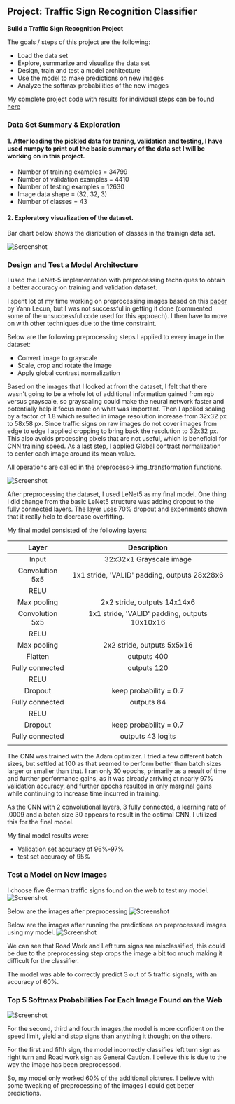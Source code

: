 ## Project: Traffic Sign Recognition Classifier

**Build a Traffic Sign Recognition Project**

The goals / steps of this project are the following:
* Load the data set 
* Explore, summarize and visualize the data set
* Design, train and test a model architecture
* Use the model to make predictions on new images
* Analyze the softmax probabilities of the new images

My complete project code with results for individual steps can be found [here](https://github.com/rakeshch/Traffic_Sign_Classifier/blob/master/Traffic_Sign_Classifier.ipynb)

### Data Set Summary & Exploration

#### 1. After loading the pickled data for traning, validation and testing, I have used numpy to print out the basic summary of the data set I will be working on in this project.	

* Number of training examples = 34799
* Number of validation examples = 4410
* Number of testing examples = 12630
* Image data shape = (32, 32, 3)
* Number of classes = 43

#### 2. Exploratory visualization of the dataset.

Bar chart below shows the disribution of classes in the trainign data set.

![Screenshot](https://github.com/rakeshch/Traffic_Sign_Classifier/blob/master/Out_images/histogram_label_frequency.png)

### Design and Test a Model Architecture

I used the LeNet-5 implementation with preprocessing techniques to obtain a better accuracy on training and validation dataset.

I spent lot of my time working on preprocessing images based on this [paper](http://yann.lecun.com/exdb/publis/pdf/sermanet-ijcnn-11.pdf) by Yann Lecun, but I was not successful in getting it done (commented some of the unsuccessful code used for this approach). I then have to move on with other techniques due to the time constraint.

Below are the following preprocessing steps I applied to every image in the dataset:

* Convert image to grayscale
* Scale, crop and rotate the image
* Apply global contrast normalization

Based on the images that I looked at from the dataset, I felt that there wasn't going to be a whole lot of additional information gained from rgb versus grayscale, so grayscaling could make the neural network faster and potentially help it focus more on what was important.
Then I applied scaling by a factor of 1.8 which resulted in image resolution increase from 32x32 px to 58x58 px. Since traffic signs on raw images do not cover images from edge to edge I applied cropping to bring back the resolution to 32x32 px. This also avoids processing pixels that are not useful, which is beneficial for CNN training speed. As a last step, I applied Global contrast normalization to center each image around its mean value.

 All operations are called in the preprocess-> img_transformation functions.

![Screenshot](https://github.com/rakeshch/Traffic_Sign_Classifier/blob/master/Out_images/after_preprocessing.PNG)

After preprocessing the dataset, I used LeNet5 as my final model. One thing I did change from the basic LeNet5 structure was adding dropout to the fully connected layers. The layer uses 70% dropout and experiments shown that it really help to decrease overfitting.

My final model consisted of the following layers:

| Layer         		|     Description	        						| 
|:---------------------:|:-------------------------------------------------:| 
| Input         		| 32x32x1 Grayscale image   						| 
| Convolution 5x5     	| 1x1 stride, 'VALID' padding, outputs 28x28x6 		|
| RELU					|													|
| Max pooling	      	| 2x2 stride,  outputs 14x14x6 						|
| Convolution 5x5	    | 1x1 stride, 'VALID' padding, outputs 10x10x16 	|
| RELU					|													|
| Max pooling	      	| 2x2 stride,  outputs 5x5x16 						|
| Flatten	        	| outputs 400 										|
| Fully connected		| outputs 120  										|
| RELU					|													|
| Dropout				| keep probability = 0.7 							|
| Fully connected		| outputs 84  										|
| RELU					|													|
| Dropout				| keep probability = 0.7 							|
| Fully connected		| outputs 43 logits  								|
|						|													|

The CNN was trained with the Adam optimizer.  I tried a few different batch sizes, but settled at 100 as that seemed to perform better than batch sizes larger or smaller than that. I ran only 30 epochs, primarily as a result of time and further performance gains, as it was already arriving at nearly 97% validation accuracy, and further epochs resulted in only marginal gains while continuing to increase time incurred in training. 

As the CNN with 2 convolutional layers, 3 fully connected, a learning rate of .0009 and a batch size 30 appears to result in the optimal CNN, I utilized this for the final model.

My final model results were:

* Validation set accuracy of 96%-97%
* test set accuracy of 95%

### Test a Model on New Images

I choose five German traffic signs found on the web to test my model.
![Screenshot](https://github.com/rakeshch/Traffic_Sign_Classifier/blob/master/Out_images/web_test_signs.PNG)

Below are the images after preprocessing
![Screenshot](https://github.com/rakeshch/Traffic_Sign_Classifier/blob/master/Out_images/test_images_model_out.PNG)

Below are the images after running the predictions on preprocessed images using my model.
![Screenshot](https://github.com/rakeshch/Traffic_Sign_Classifier/blob/master/Out_images/web_preprocessed_signs.PNG)

We can see that Road Work and Left turn signs are misclassified, this could be due to the preprocessing step crops the image a bit too much making it difficult for the classifier.

The model was able to correctly predict 3 out of 5 traffic signals, with an accuracy of 60%.

### Top 5 Softmax Probabilities For Each Image Found on the Web

![Screenshot](https://github.com/rakeshch/Traffic_Sign_Classifier/blob/master/Out_images/softmax.PNG)

For the second, third and fourth images,the model is more confident on the speed limit, yield and stop signs than anything it thought on the others.

For the first and fifth sign, the model incorrectly classifies left turn sign as right turn and Road work sign as General Caution. I believe this is due to the way the image has been preprocessed.

So, my model only worked 60% of the additional pictures. I believe with some tweaking of preprocessing of the images I could get better predictions. 
